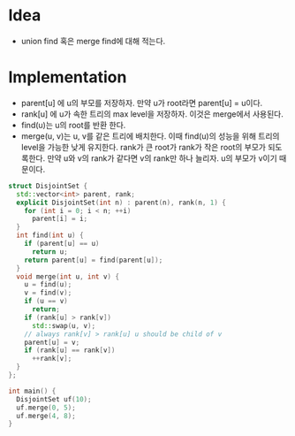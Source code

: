 # Idea

- union find 혹은 merge find에 대해 적는다.

# Implementation

- parent[u] 에 u의 부모를 저장하자. 만약 u가 root라면 parent[u] = u이다.
- rank[u] 에 u가 속한 트리의 max level을 저장하자. 이것은 merge에서 사용된다.
- find(u)는 u의 root를 반환 한다.
- merge(u, v)는 u, v를 같은 트리에 배치한다. 이때 find(u)의 성능을 위해
  트리의 level을 가능한 낮게 유지한다. rank가 큰 root가 rank가 작은
  root의 부모가 되도록한다. 만약 u와 v의 rank가 같다면 v의 rank만 하나
  늘리자. u의 부모가 v이기 때문이다.

```cpp
struct DisjointSet {
  std::vector<int> parent, rank;
  explicit DisjointSet(int n) : parent(n), rank(n, 1) {
    for (int i = 0; i < n; ++i)
      parent[i] = i;
  }
  int find(int u) {
    if (parent[u] == u)
      return u;
    return parent[u] = find(parent[u]);
  }
  void merge(int u, int v) {
    u = find(u);
    v = find(v);
    if (u == v)
      return;
    if (rank[u] > rank[v])
      std::swap(u, v);
    // always rank[v] > rank[u] u should be child of v
    parent[u] = v;
    if (rank[u] == rank[v])
      ++rank[v];
  }
};

int main() {
  DisjointSet uf(10);
  uf.merge(0, 5);
  uf.merge(4, 8);
}
```